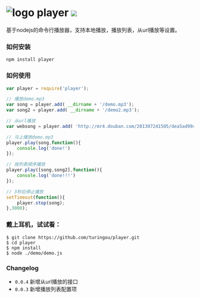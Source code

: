 # ![logo](http://ww2.sinaimg.cn/large/61ff0de3gw1e6xuxefgj1j200u00ugld.jpg) player ![](https://badge.fury.io/js/player.png)

基于nodejs的命令行播放器，支持本地播放，播放列表，从url播放等设置。

### 如何安装

`npm install player`

### 如何使用

````javascript
var player = require('player');

// 播放demo.mp3
var song = player.add( __dirname + '/demo.mp3');
var song2 = player.add( __dirname + '/demo2.mp3');

// 从url播放
var websong = player.add( 'http://mr4.douban.com/201307241505/dea5ad99cf4676846599982159ba1bd9/view/song/small/p1948904.mp3' )

// 马上播放demo.mp3
player.play(song,function(){
    console.log('done!')
});

// 按列表顺序播放
player.play([song,song2],function(){
    console.log('done!!!')
});

// 3秒后停止播放
setTimeout(function(){
    player.stop(song);
},3000);
````

### 戴上耳机，试试看：

````
$ git clone https://github.com/turingou/player.git
$ cd player
$ npm install
$ node ./demo/demo.js
````

### Changelog

- `0.0.4` 新增从url播放的接口
- `0.0.3` 新增播放列表配置项